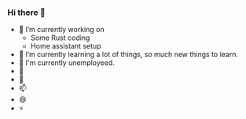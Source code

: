 ### Hi there 👋

- 🔭 I’m currently working on
  + Some Rust coding
  + Home assistant setup
- 🌱 I’m currently learning a lot of things, so much new things to learn.
- 👯 I'm currently unemployeed.
- 🤔
- 💬
- 📫
- 😄
- ⚡
